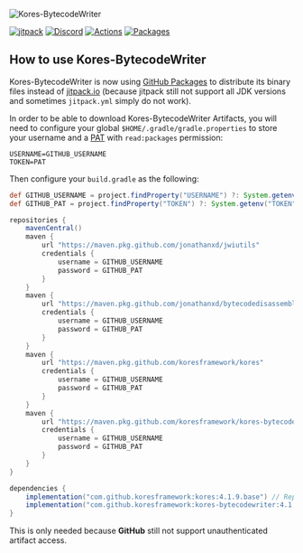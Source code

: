 ![Kores-BytecodeWriter](https://github.com/JonathanxD/Kores-BytecodeWriter/blob/version/4.0.0/Kores-bytecode.png?raw=true)

[![jitpack](https://jitpack.io/v/JonathanxD/Kores-BytecodeWriter.svg)](https://jitpack.io/#JonathanxD/Kores-BytecodeWriter)
[![Discord](https://img.shields.io/discord/291407467286364164.svg)](https://discord.gg/3cQWmtj)
[![Actions](https://img.shields.io/github/workflow/status/koresframework/Kores-BytecodeWriter/Gradle%20Package)](https://github.com/koresframework/Kores-BytecodeWriter/actions)
[![Packages](https://img.shields.io/github/v/tag/koresframework/Kores-BytecodeWriter)](https://github.com/orgs/koresframework/packages?repo_name=Kores-BytecodeWriter)

## How to use Kores-BytecodeWriter

Kores-BytecodeWriter is now using [GitHub Packages](https://github.com/orgs/koresframework/packages?repo_name=Kores-BytecodeWriter) to distribute its binary files instead of [jitpack.io](https://jitpack.io) (because jitpack still not support all JDK versions and sometimes `jitpack.yml` simply do not work).

In order to be able to download Kores-BytecodeWriter Artifacts, you will need to configure your global `$HOME/.gradle/gradle.properties` to store your username and a [PAT](https://github.com/settings/tokens) with `read:packages` permission:

```properties
USERNAME=GITHUB_USERNAME
TOKEN=PAT
```

Then configure your `build.gradle` as the following:

```gradle
def GITHUB_USERNAME = project.findProperty("USERNAME") ?: System.getenv("USERNAME")
def GITHUB_PAT = project.findProperty("TOKEN") ?: System.getenv("TOKEN")

repositories {
    mavenCentral()
    maven {
        url "https://maven.pkg.github.com/jonathanxd/jwiutils"
        credentials {
            username = GITHUB_USERNAME
            password = GITHUB_PAT
        }
    }
    maven {
        url "https://maven.pkg.github.com/jonathanxd/bytecodedisassembler"
        credentials {
            username = GITHUB_USERNAME
            password = GITHUB_PAT
        }
    }
    maven {
        url "https://maven.pkg.github.com/koresframework/kores"
        credentials {
            username = GITHUB_USERNAME
            password = GITHUB_PAT
        }
    }
    maven {
        url "https://maven.pkg.github.com/koresframework/kores-bytecodewriter"
        credentials {
            username = GITHUB_USERNAME
            password = GITHUB_PAT
        }
    }
}

dependencies {
    implementation("com.github.koresframework:kores:4.1.9.base") // Replace 4.1.9.base with the preferred version
    implementation("com.github.koresframework:kores-bytecodewriter:4.1.10.bytecode.4") // Replace 4.1.10.bytecode.4 with the preferred version
}
```

This is only needed because **GitHub** still not support unauthenticated artifact access.